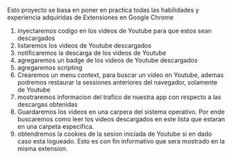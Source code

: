 Esto proyecto se basa en poner en practica todas las habilidades y experiencia
adquiridas de Extensiones en Google Chrome

1. inyectaremos codigo en los videos de Youtube para que estos sean descargados
2. listaremos los videos de Youtube descargados
3. notificaremos la descarga de los videos de Youtube
4. agregaremos un badge de los videos de Youtube descargados
5. agregaremos scripting
6. Crearemos un menu context, para buscar un video en Youtube, ademas podremos restaurar la sessiones anteriores del navegador, solamente de Youtube
7. mostraremos informacion del trafico de nuestra app con respecto a las descargas obtenidas
8. Guardaremos los videos en una carpera del sistema operativo. Por ende buscaremos como leer
  los videos descargados en este lista que estaran en una carpeta especifica.
9. obtendremos la cookies de la sesion iniciada de Youtube si en dado caso esta logueado.
    Esto es con fin informativo que sera mostrado en la misma extension.